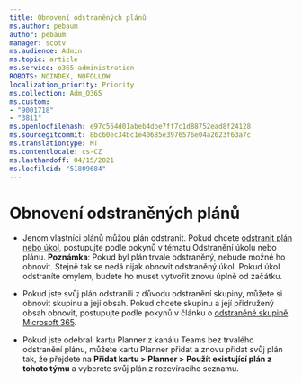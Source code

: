 ```yaml
---
title: Obnovení odstraněných plánů
ms.author: pebaum
author: pebaum
manager: scotv
ms.audience: Admin
ms.topic: article
ms.service: o365-administration
ROBOTS: NOINDEX, NOFOLLOW
localization_priority: Priority
ms.collection: Adm_O365
ms.custom:
- "9001718"
- "3811"
ms.openlocfilehash: e97c564d01abeb4dbe7ff7c1d88752ead8f24128
ms.sourcegitcommit: 8bc60ec34bc1e40685e3976576e04a2623f63a7c
ms.translationtype: MT
ms.contentlocale: cs-CZ
ms.lasthandoff: 04/15/2021
ms.locfileid: "51809684"
---
```

# <a name="recover-deleted-plans"></a>Obnovení odstraněných plánů

- Jenom vlastníci plánů můžou plán odstranit. Pokud chcete [odstranit plán nebo úkol](https://support.microsoft.com/office/39e10e78-13f0-446d-94cd-9e562648497a.), postupujte podle pokynů v tématu Odstranění úkolu nebo plánu.  **Poznámka**: Pokud byl plán trvale odstraněný, nebude možné ho obnovit. Stejně tak se nedá nijak obnovit odstraněný úkol. Pokud úkol odstraníte omylem, budete ho muset vytvořit znovu úplně od začátku.

- Pokud jste svůj plán odstranili z důvodu odstranění skupiny, můžete si obnovit skupinu a její obsah. Pokud chcete skupinu a její přidružený obsah obnovit, postupujte podle pokynů v článku o [odstraněné skupině Microsoft 365](https://docs.microsoft.com/microsoft-365/admin/create-groups/restore-deleted-group?view=o365-worldwide).

- Pokud jste odebrali kartu Planner z kanálu Teams bez trvalého odstranění plánu, můžete kartu Planner přidat a znovu přidat svůj plán tak, že přejdete na **Přidat kartu > Planner > Použít existující plán z tohoto týmu** a vyberete svůj plán z rozevíracího seznamu.
